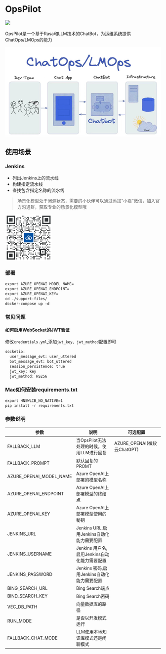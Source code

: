 # OpsPilot

<img src="https://wedoc.canway.net/imgs/img/嘉为蓝鲸.jpg" >


OpsPilot是一个基于Rasa和LLM技术的ChatBot，为运维系统提供ChatOps/LMOps的能力

<img src="./docs/images/chatbot.png" >

## 使用场景

### Jenkins

* 列出Jenkins上的流水线
* 构建指定流水线
* 查找包含指定名称的流水线

> 场景化模型处于闭源状态，需要的小伙伴可以通过添加“小嘉”微信，加入官方沟通群，获取专业的场景化模型哦
>
<img src="./docs/images/canway.jpeg" width="30%" height="30%">

### 部署

```
export AZURE_OPENAI_MODEL_NAME=
export AZURE_OPENAI_ENDPOINT=
export AZURE_OPENAI_KEY=
cd ./support-files/
docker-compose up -d
```

### 常见问题

#### 如何启用WebSocket的JWT验证

修改`credentials.yml`,添加`jwt_key`、`jwt_method`配置即可

```
socketio:
  user_message_evt: user_uttered
  bot_message_evt: bot_uttered
  session_persistence: true
  jwt_key: key
  jwt_method: HS256
```

### Mac如何安装requirements.txt

```
export HNSWLIB_NO_NATIVE=1  
pip install -r requirements.txt
```

### 参数说明

| 参数                      | 说明                             | 可选配置                     |
|-------------------------|--------------------------------|--------------------------|
| FALLBACK_LLM            | 当OpsPilot无法处理的时候，使用LLM进行回复     | AZURE_OPENAI(微软云ChatGPT) |
| FALLBACK_PROMPT         | 默认回复的PROMT                     |                          |                          |
| AZURE_OPENAI_MODEL_NAME | Azure OpenAI上部署的模型名称           |                          |
| AZURE_OPENAI_ENDPOINT   | Azure OpenAI上部署模型的终结点          |                          |
| AZURE_OPENAI_KEY        | Azure OpenAI上部署模型使用的秘钥         |                          |
| JENKINS_URL             | Jenkins URL,启用Jenkins自动化能力需要配置 |                          |
| JENKINS_USERNAME        | Jenkins 用户名,启用Jenkins自动化能力需要配置 |                          |
| JENKINS_PASSWORD        | Jenkins 密码,启用Jenkins自动化能力需要配置  |                          |
| BING_SEARCH_URL         | Bing Search端点                  |                          |
| BIND_SEARCH_KEY         | Bing Search密码                  |                          |
| VEC_DB_PATH             | 向量数据库的路径                       |                          |
| RUN_MODE                | 是否以开发模式运行                      |                          |
| FALLBACK_CHAT_MODE      | LLM使用本地知识库模式还是闲聊模式             |                          |